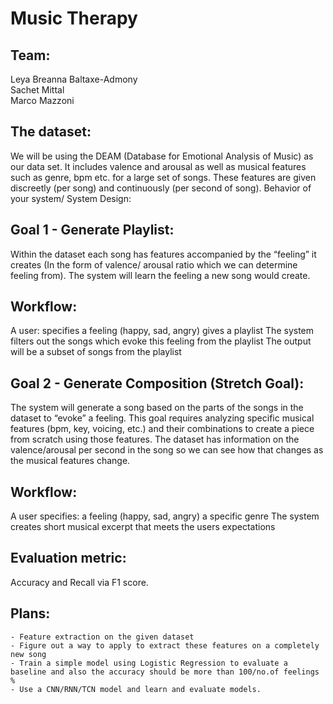 Music Therapy
===========

Team: 
----
Leya Breanna Baltaxe-Admony  
Sachet Mittal  
Marco Mazzoni  

The dataset: 
-----------
We will be using the DEAM (Database for Emotional Analysis of Music) as our data set. It includes valence and arousal as well as musical features such as genre, bpm etc. for a large set of songs. These features are given discreetly (per song) and continuously (per second of song). 
Behavior of your system/ System Design:

Goal 1 - Generate Playlist:
--------------------------
Within the dataset each song has features accompanied by the “feeling” it creates (In the form of valence/ arousal ratio which we can determine feeling from).  The system will learn the feeling a new song would create.

Workflow:
--------
A user:
specifies a feeling (happy, sad, angry) 
gives a playlist
The system filters out the songs which evoke this feeling from the playlist
The output will be a subset of songs from the playlist

Goal 2 - Generate Composition (Stretch Goal):
--------------------------------------------
The system will generate a song based on the parts of the songs in the dataset to “evoke” a feeling. This goal requires analyzing specific musical features (bpm, key, voicing, etc.) and their combinations to create a piece from scratch using those features. The dataset has information on the valence/arousal per second in the song so we can see how that changes as the musical features change.

Workflow: 
--------
A user specifies:
a feeling (happy, sad, angry)
a specific genre 
The system creates short musical excerpt that meets the users expectations

Evaluation metric:
------------------
Accuracy and Recall via F1 score. 


Plans:
------
	- Feature extraction on the given dataset
	- Figure out a way to apply to extract these features on a completely new song
	- Train a simple model using Logistic Regression to evaluate a baseline and also the accuracy should be more than 100/no.of feelings %
	- Use a CNN/RNN/TCN model and learn and evaluate models.

